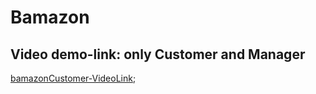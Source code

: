 # Bamazon

## Video demo-link: only Customer and Manager

[bamazonCustomer-VideoLink](https://drive.google.com/drive/folders/0B_imyucfubVZcXlRNTZxQVlwS2M);

